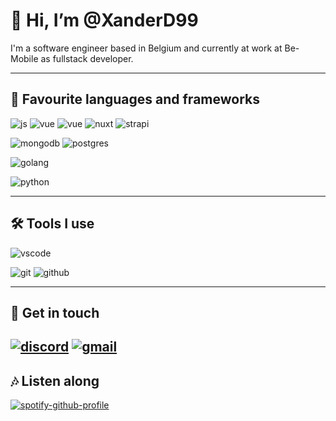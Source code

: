 # 👋 Hi, I’m @XanderD99

I'm a software engineer based in Belgium and currently at work at Be-Mobile as fullstack developer.

---

## 📄 Favourite languages and frameworks

![js](https://img.shields.io/badge/Javascript-%2312100E.svg?logo=javascript&style=for-the-badge)
![vue](https://img.shields.io/badge/Node.js-%2312100E.svg?logo=node.js&style=for-the-badge)
![vue](https://img.shields.io/badge/Vue.js-%2312100E.svg?logo=vue.js&style=for-the-badge)
![nuxt](https://img.shields.io/badge/Nuxt.js-%2312100E.svg?logo=nuxt.js&style=for-the-badge)
![strapi](https://img.shields.io/badge/Strapi-%2312100E.svg?logo=strapi&style=for-the-badge)

![mongodb](https://img.shields.io/badge/MongoDB-%2312100E.svg?logo=mongodb&style=for-the-badge)
![postgres](https://img.shields.io/badge/PostgeSQL-%2312100E.svg?logo=postgresql&style=for-the-badge)

![golang](https://img.shields.io/badge/GoLang-%2312100E.svg?logo=go&style=for-the-badge)

![python](https://img.shields.io/badge/Python-%2312100E.svg?logo=python&style=for-the-badge)

---

## 🛠 Tools I use

![vscode](https://img.shields.io/badge/Visual%20Studio%20code-%2312100E.svg?logo=visualstudio&style=for-the-badge)

![git](https://img.shields.io/badge/git-%2312100E.svg?logo=git&style=for-the-badge)
![github](https://img.shields.io/badge/github-%2312100E.svg?logo=github&style=for-the-badge)

---

## 👥 Get in touch

[![discord](https://img.shields.io/badge/Discord-%2312100E.svg?logo=discord&style=for-the-badge)](https://discordapp.com/users/207617280325058562)
[![gmail](https://img.shields.io/badge/Gmail-%2312100E.svg?logo=gmail&style=for-the-badge)](xander.denecker@gmail.com)
---

## 🎶 Listen along

[![spotify-github-profile](https://spotify-github-profile.vercel.app/api/view?uid=1114065752&cover_image=true&theme=natemoo-re&bar_color=53b14f&bar_color_cover=true)](https://spotify-github-profile.vercel.app/api/view?uid=1114065752&redirect=true)
